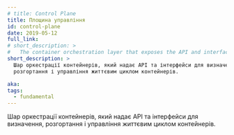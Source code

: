 ```yaml
---
# title: Control Plane
title: Площина управління
id: control-plane
date: 2019-05-12
full_link:
# short_description: >
#   The container orchestration layer that exposes the API and interfaces to define, deploy, and manage the lifecycle of containers.
short_description: >
  Шар оркестрації контейнерів, який надає API та інтерфейси для визначення,
  розгортання і управління життєвим циклом контейнерів.

aka:
tags:
  - fundamental
---
```


<!-- The container orchestration layer that exposes the API and interfaces to define, deploy, and manage the lifecycle of containers. -->

Шар оркестрації контейнерів, який надає API та інтерфейси для визначення,
розгортання і управління життєвим циклом контейнерів.
